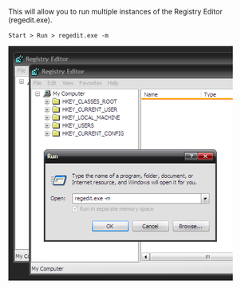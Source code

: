 This will allow you to run multiple instances of the Registry Editor (regedit.exe).
```
Start > Run > regedit.exe -m
```
<img alt="" src="/img/uploads/2011-11/launch-multiple-instances-of-regedit.png" />